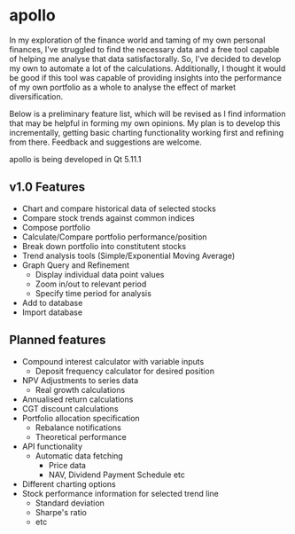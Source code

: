 # apollo
In my exploration of the finance world and taming of my own personal finances, I've struggled to find the necessary data and a free tool capable of helping me analyse that data satisfactorally. So, I've decided to develop my own to automate a lot of the calculations. Additionally, I thought it would be good if this tool was capable of providing insights into the performance of my own portfolio as a whole to analyse the effect of market diversification. 

Below is a preliminary feature list, which will be revised as I find information that may be helpful in forming my own opinions. My plan is to develop this incrementally, getting basic charting functionality working first and refining from there. Feedback and suggestions are welcome.

apollo is being developed in Qt 5.11.1

## v1.0 Features
- Chart and compare historical data of selected stocks
- Compare stock trends against common indices
- Compose portfolio
- Calculate/Compare portfolio performance/position
- Break down portfolio into constitutent stocks
- Trend analysis tools (Simple/Exponential Moving Average)
- Graph Query and Refinement
	- Display individual data point values
	- Zoom in/out to relevant period
	- Specify time period for analysis
- Add to database
- Import database


## Planned features
- Compound interest calculator with variable inputs
	- Deposit frequency calculator for desired position
- NPV Adjustments to series data
	- Real growth calculations
- Annualised return calculations
- CGT discount calculations
- Portfolio allocation specification
	- Rebalance notifications
	- Theoretical performance
- API functionality
	- Automatic data fetching
		- Price data
		- NAV, Dividend Payment Schedule etc
- Different charting options
- Stock performance information for selected trend line
	- Standard deviation
	- Sharpe's ratio
	- etc
